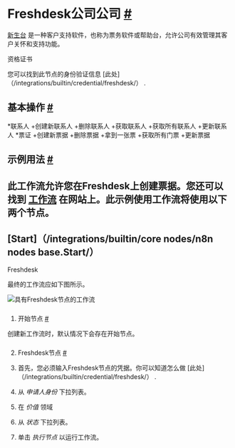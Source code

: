 


 Freshdesk公司公司
 [#](#freshdesk "永久链接")
=============================================



[新生台](https://freshdesk.com/) 
 是一种客户支持软件，也称为票务软件或帮助台，允许公司有效管理其客户关怀和支持功能。
 




 资格证书
 



 您可以找到此节点的身份验证信息
 [此处]（/integrations/builtin/credential/freshdesk/）
 .
 




 基本操作
 [#](#基本操作 "永久链接")
-----------------------------------------------------------


*联系人
	+创建新联系人
	+删除联系人
	+获取联系人
	+获取所有联系人
	+更新联系人
*票证
	+创建新票据
	+删除票据
	+拿到一张票
	+获取所有门票
	+更新票据



 示例用法
 [#](#示例用法 "永久链接")
-----------------------------------------------------



 此工作流允许您在Freshdesk上创建票据。您还可以找到
 [工作流](https://n8n.io/workflows/448) 
 在网站上。此示例使用工作流将使用以下两个节点。
-
 [Start]（/integrations/builtin/core nodes/n8n nodes base.Start/）
 -
 Freshdesk




 最终的工作流应如下图所示。
 



![具有Freshdesk节点的工作流](https://d33wubrfki0l68.cloudfront.net/3bda0eae1a46c9f4c9107d55bbd11cba29a31997/40ca5/_images/integrations/builtin/app-nodes/freshdesk/workflow.png)



### 
 1. 开始节点
 [#](#1-start-node "永久链接")



 创建新工作流时，默认情况下会存在开始节点。
 


### 
 2. Freshdesk节点
 [#](#2-freshdesk-node "永久链接")


1. 首先，您必须输入Freshdesk节点的凭据。你可以知道怎么做
 [此处]（/integrations/builtin/credential/freshdesk/）
 .
2. 从
 *申请人身份*
 下拉列表。
3. 在
 *价值*
 领域
4. 从
 *状态*
 下拉列表。
5. 单击
 *执行节点*
 以运行工作流。




